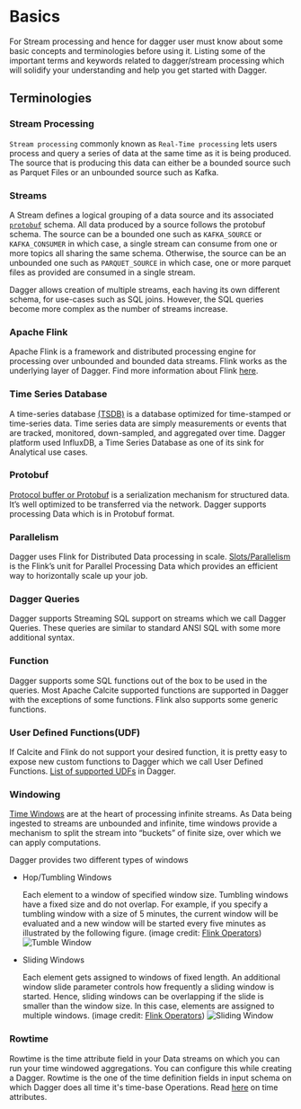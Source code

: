 # Basics

For Stream processing and hence for dagger user must know about some basic concepts and terminologies before using it. Listing some of the important terms and keywords related to dagger/stream processing which will solidify your understanding and help you get started with Dagger.

## Terminologies

### Stream Processing

`Stream processing` commonly known as `Real-Time processing` lets users process and query a series of data at the same 
time as it is being produced. The source that is producing this data can either be a bounded source such as Parquet Files 
or an unbounded source such as Kafka.

### Streams

A Stream defines a logical grouping of a data source and its associated [`protobuf`](https://developers.google.com/protocol-buffers) 
schema. All data produced by a source follows the protobuf schema. The source can be a bounded one such as `KAFKA_SOURCE` or `KAFKA_CONSUMER` 
in which case, a single stream can consume from one or more topics all sharing the same schema. Otherwise, the source 
can be an unbounded one such as `PARQUET_SOURCE` in which case, one or more parquet files as provided are consumed in a single stream.

Dagger allows creation of multiple streams, each having its own different schema, for use-cases such as SQL joins. However, the SQL 
queries become more complex as the number of streams increase.

### Apache Flink

Apache Flink is a framework and distributed processing engine for processing over unbounded and bounded data streams. Flink works as the underlying layer of Dagger. Find more information about Flink [here](https://flink.apache.org/).

### Time Series Database

A time-series database [(TSDB)](https://www.influxdata.com/time-series-database/) is a database optimized for time-stamped or time-series data. Time series data are simply measurements or events that are tracked, monitored, down-sampled, and aggregated over time. Dagger platform used InfluxDB, a Time Series Database as one of its sink for Analytical use cases.

### Protobuf

[Protocol buffer or Protobuf](https://developers.google.com/protocol-buffers) is a serialization mechanism for structured data. It’s
well optimized to be transferred via the network. Dagger supports processing Data which is in Protobuf format.

### Parallelism

Dagger uses Flink for Distributed Data processing in scale. [Slots/Parallelism](https://ci.apache.org/projects/flink/flink-docs-release-1.9/dev/parallel.html) is the Flink’s unit for Parallel Processing Data which provides an efficient way to horizontally scale up your job.

### Dagger Queries

Dagger supports Streaming SQL support on streams which we call Dagger Queries. These queries are similar to standard ANSI SQL with some more additional syntax.

### Function

Dagger supports some SQL functions out of the box to be used in the queries. Most Apache Calcite supported functions are supported in Dagger with the exceptions of some functions. Flink also supports some generic functions.

### User Defined Functions(UDF)

If Calcite and Flink do not support your desired function, it is pretty easy to expose new custom functions to Dagger which we call User Defined Functions. [List of supported UDFs](../reference/udfs.md) in Dagger.

### Windowing

[Time Windows](https://flink.apache.org/news/2015/12/04/Introducing-windows.html) are at the heart of processing infinite streams. As Data being ingested to streams are unbounded and infinite, time windows provide a mechanism to split the stream into “buckets” of finite size, over which we can apply computations.

Dagger provides two different types of windows

- Hop/Tumbling Windows

  Each element to a window of specified window size. Tumbling windows have a fixed size and do not overlap. For example, if you specify a tumbling window with a size of 5 minutes, the current window will be evaluated and a new window will be started every five minutes as illustrated by the following figure. (image credit: [Flink Operators](https://ci.apache.org/projects/flink/flink-docs-release-1.9/dev/stream/operators/windows.html))
  ![Tumble Window](/img/tumble.png)

- Sliding Windows

  Each element gets assigned to windows of fixed length. An additional window slide parameter controls how frequently a sliding window is started. Hence, sliding windows can be overlapping if the slide is smaller than the window size. In this case, elements are assigned to multiple windows. (image credit: [Flink Operators](https://ci.apache.org/projects/flink/flink-docs-release-1.9/dev/stream/operators/windows.html))
  ![Sliding Window](/img/sliding.png)

### Rowtime

Rowtime is the time attribute field in your Data streams on which you can run your time windowed aggregations. You can configure this while creating a Dagger. Rowtime is the one of the time definition fields in input schema on which Dagger does all time it's time-base Operations. Read [here](https://ci.apache.org/projects/flink/flink-docs-release-1.9/zh/dev/table/streaming/time_attributes.html) on time attributes.
